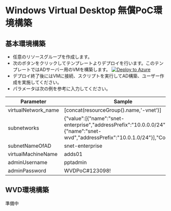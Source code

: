 # Windows Virtual Desktop 無償PoC環境構築
## 基本環境構築
- 任意のリソースグループを作成します。
-  次のボタンをクリックしてテンプレートよりデプロイを行います。このテンプレートではADサーバー用のVMを構築します。
    [![Deploy to Azure](https://aka.ms/deploytoazurebutton)](https://portal.azure.com/#create/Microsoft.Template/uri/https%3A%2F%2Fraw.githubusercontent.com%2Fhogeda%2FPPTWvdPoCEnvironment%2Fmain%2Fazuredeploy.json)
- デプロイ終了後にはVMに接続、スクリプトを実行してAD構築、ユーザー作成を実施してください。
- パラメータは次の例を参考に入力してください。
   
| Parameter  | Sample    |
| --- | --- |
| virtualNetwork_name | [concat(resourceGroup().name,'-vnet')] |
| subnetworks | {"value":[{"name":"snet-enterprise","addressPrefix":"10.0.0.0/24"},{"name":"snet-wvd","addressPrefix":"10.0.1.0/24"}],"Count":2} |
| subnetNameOfAD | snet-enterprise |
| virtualMachineName | adds01 |
| adminUsername | pptadmin |
| adminPassword | WVDPoC#123098! |

## WVD環境構築
準備中

